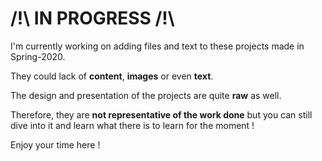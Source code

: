 # /!\ IN PROGRESS /!\
  
I'm currently working on adding files and text to these projects made in Spring-2020.   

They could lack of **content**, **images** or even **text**.
  
The design and presentation of the projects are quite **raw** as well.

Therefore, they are **not representative of the work done** but you can still dive into it and learn what there is to learn for the moment !

Enjoy your time here ! 

